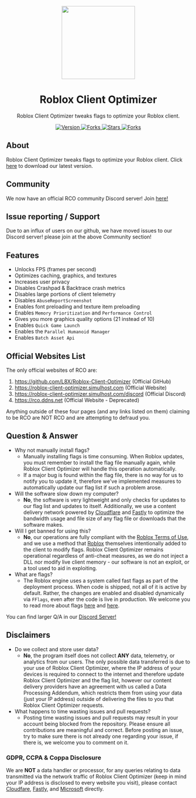 <div align="center">
	<a href="https://github.com/L8X/Roblox-Client-Optimizer">
		<img height=200 src="https://user-images.githubusercontent.com/100449899/233845084-569622a4-e8d3-4ab4-9ebc-7e03d0f01d0c.png"/>
	</a>
	<h1>Roblox Client Optimizer</h1>
	<p>Roblox Client Optimizer tweaks flags to optimize your Roblox client.</p>
	<p>
		<a href="https://github.com/L8X/Roblox-Client-Optimizer/releases">
			<img src="https://img.shields.io/github/v/release/L8X/Roblox-Client-Optimizer?label=Version&logo=GitHub&color=green" alt="Version"/>
		</a>
		<a href="https://github.com/L8X/Roblox-Client-Optimizer">
			<img src="https://img.shields.io/github/forks/L8X/Roblox-Client-Optimizer?label=Forks&logo=GitHub" alt="Forks"/>
		</a>
		<a href="https://github.com/L8X/Roblox-Client-Optimizer">
			<img src="https://img.shields.io/github/stars/L8X/Roblox-Client-Optimizer?label=Stars&logo=GitHub&color=yellow" alt="Stars"/>
		</a>
		<a href="https://github.com/L8X/Roblox-Client-Optimizer/blob/main/LICENSE">
			<img src="https://img.shields.io/github/license/L8X/Roblox-Client-Optimizer?label=License&logo=GitHub" alt="Forks"/>
		</a>
	</p>
</div>

## About

Roblox Client Optimizer tweaks flags to optimize your Roblox client. Click [here](https://github.com/L8X/Roblox-Client-Optimizer/releases) to download our latest version.

## Community

We now have an official RCO community Discord server! Join [here!](https://roblox-client-optimizer.simulhost.com/discord)

## Issue reporting / Support

Due to an influx of users on our github, we have moved issues to our Discord server! please join at the above Community section!

## Features

- Unlocks FPS (frames per second)
- Optimizes caching, graphics, and textures
- Increases user privacy
- Disables Crashpad & Backtrace crash metrics
- Disables large portions of client telemetry
- Disables `AbuseReportScreenshot`
- Enables font preloading and texture item preloading
- Enables `Memory Prioritization` and `Performance Control`
- Gives you more graphics quality options (21 instead of 10)
- Enables `Quick Game Launch`
- Enables the `Parallel Humanoid Manager`
- Enables `Batch Asset Api`

## Official Websites List
The only official websites of RCO are:
1. https://github.com/L8X/Roblox-Client-Optimizer (Official GitHub)
2. https://roblox-client-optimizer.simulhost.com (Official Website)
3. https://roblox-client-optimizer.simulhost.com/discord (Official Discord)
3. https://rco.ddns.net (Official Website - Deprecated)

Anything outside of these four pages (and any links listed on them) claiming to be RCO are NOT RCO and are attempting to defraud you.
## Question & Answer

- Why not manually install flags?
  - Manually installing flags is time consuming. When Roblox updates, you must remember to install the flag file manually again, while Roblox Client Optimizer will handle this operation automatically.
  - If a major bug is found within the flag file, there is no way for us to notify you to update it, therefore we've implemented measures to automatically update our flag list if such a problem arose.
- Will the software slow down my computer?
  - **No**, the software is very lightweight and only checks for updates to our flag list and updates to itself. Additionally, we use a content delivery network powered by [Cloudflare](https://www.cloudflare.com) and [Fastly](https://www.fastly.com) to optimize the bandwidth usage and file size of any flag file or downloads that the software makes.
- Will I get banned for using this?
  - **No**, our operations are fully compliant with the [Roblox Terms of Use](https://help.roblox.com/hc/articles/115004647846-Roblox-Terms-of-Use), and we use a method that [Roblox](https://www.roblox.com) themselves intentionally added to the client to modify flags. Roblox Client Optimizer remains operational regardless of anti-cheat measures, as we do not inject a DLL nor modify live client memory - our software is not an exploit, or a tool used to aid in exploiting.
- What are flags?
  - The Roblox engine uses a system called fast flags as part of the deployment process. When code is shipped, not all of it is active by default. Rather, the changes are enabled and disabled dynamically via `FFlags`, even after the code is live in production. We welcome you to read more about flags [here](https://devforum.roblox.com/t/254517) and [here](https://github.com/MaximumADHD/Roblox-FFlag-Tracker).

You can find larger Q/A in our [Discord Server!](https://roblox-client-optimizer.simulhost.com/discord)


## Disclaimers

- Do we collect and store user data?
  - **No**, the program itself does not collect **ANY** data, telemetry, or analytics from our users. The only possible data transferred is due to your use of Roblox Client Optimizer, where the IP address of your devices is required to connect to the internet and therefore update Roblox Client Optimizer and the flag list, however our content delivery providers have an agreement with us called a Data Processing Addendum, which restricts them from using your data (just your IP address) outside of delivering the files to you that Roblox Client Optimizer requests.
- What happens to time wasting issues and pull requests?
  - Posting time wasting issues and pull requests may result in your account being blocked from the repository. Please ensure all contributions are meaningful and correct. Before posting an issue, try to make sure there is not already one regarding your issue, if there is, we welcome you to comment on it.

### GDPR, CCPA & Coppa Disclosure

We are **NOT** a data handler or processor, for any queries relating to data transmitted via the network traffic of Roblox Client Optimizer (keep in mind your IP address is disclosed to every website you visit), please contact [Cloudfare](https://www.cloudfare.com), [Fastly](https://www.fastly.com), and [Microsoft](https://www.microsoft.com) directly.
